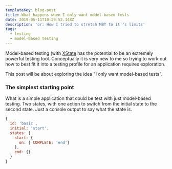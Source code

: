 ```yaml
---
templateKey: blog-post
title: What happens when I only want model-based tests
date: 2019-05-11T10:29:52.148Z
description: 'or: How I tried to stretch MBT to it''s limits'
tags:
  - testing
  - model-based testing
---
```

Model-based testing (with [XState](https://xstate.js.org) has the potential to be an extremely powerful testing tool. Conceptually it is very new to me so trying to work out how to best fit it into a testing profile for an application requires exploration.

This post will be about exploring the idea "I only want model-based tests". 

### The simplest starting point

What is a simple application that could be test with just model-based testing. Two states, with one action to switch from the initial state to the second state. Just a console output to say what the state is. 

```js
{
  id: 'basic',
  initial: 'start',
  states: {
    start: {
      on: { COMPLETE: 'end'}
    },
    end: {}
  }
}
```
